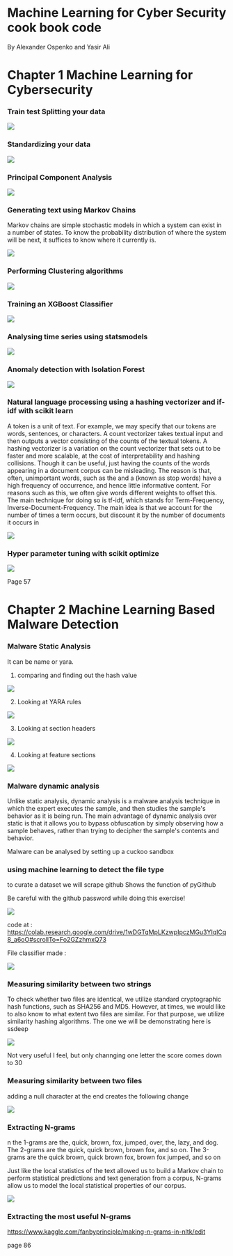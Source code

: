 # Machine Learning for Cyber Security cook book code

By Alexander Ospenko and Yasir Ali

# Chapter 1 Machine Learning for Cybersecurity

### Train test Splitting your data

![](img/ch1_train_test_split.png)

### Standardizing your data

![](img/ch1_standardizing_data.png)

### Principal Component Analysis

![](img/ch1_pca.png)

### Generating text using Markov Chains

Markov chains are simple stochastic models in which a system can exist in a number of
states. To know the probability distribution of where the system will be next, it suffices to
know where it currently is.

![](img/ch1_markov_chains.png)

### Performing Clustering algorithms

![](img/ch1_clustering.png)

### Training an XGBoost Classifier

![](img/ch1_XGBoost.png)

### Analysing time series using statsmodels

![](img/ch1_time_series.png)

### Anomaly detection with Isolation Forest

![](img/ch1_anomaly.png)

### Natural language processing using a hashing vectorizer and if-idf with scikit learn

A token is a unit of text. For example, we may specify that our tokens are words, sentences,
or characters. A count vectorizer takes textual input and then outputs a vector consisting of
the counts of the textual tokens. A hashing vectorizer is a variation on the count vectorizer
that sets out to be faster and more scalable, at the cost of interpretability and hashing
collisions. Though it can be useful, just having the counts of the words appearing in a
document corpus can be misleading. The reason is that, often, unimportant words, such as
the and a (known as stop words) have a high frequency of occurrence, and hence little
informative content. For reasons such as this, we often give words different weights to
offset this. The main technique for doing so is tf-idf, which stands for Term-Frequency,
Inverse-Document-Frequency. The main idea is that we account for the number of times a
term occurs, but discount it by the number of documents it occurs in

![](img/ch1_hash_vectorizer.png)

### Hyper parameter tuning with scikit optimize

![](img/ch1_hyperparameter_search.png)

Page 57

# Chapter 2 Machine Learning Based Malware Detection

### Malware Static Analysis

It can be name or yara.

1. comparing and finding out the hash value

![](ch2_hashes.png)

2. Looking at YARA rules

![](ch2_yara.png)

3. Looking at section headers

![](ch2_section_headers.png)

4. Looking at feature sections

![](ch2_feature_sections.png)

### Malware dynamic analysis

Unlike static analysis, dynamic analysis is a malware analysis technique in which the expert
executes the sample, and then studies the sample's behavior as it is being run. The main
advantage of dynamic analysis over static is that it allows you to bypass obfuscation by
simply observing how a sample behaves, rather than trying to decipher the sample's
contents and behavior.

Malware can be analysed by setting up a cuckoo sandbox

### using machine learning to detect the file type

to curate a dataset we will scrape github
Shows the function of pyGithub

Be careful with the github password while doing this exercise!

![](img/ch2_github_parser.png)

code at : https://colab.research.google.com/drive/1wDGTqMpLKzwpIpczMGu3YIqICq8_a6oO#scrollTo=Fo2GZzhmxQ73

File classifier made :

![](img/ch2_file_classifier_result.png)

### Measuring similarity between two strings

To check whether two files are identical, we utilize standard cryptographic hash functions,
such as SHA256 and MD5. However, at times, we would like to also know to what extent
two files are similar. For that purpose, we utilize similarity hashing algorithms. The one we
will be demonstrating here is ssdeep

![](img/ch2_ssdeep.png)

Not very useful I feel, but only channging one letter the score comes down to 30

### Measuring similarity between two files

adding a null character at the end creates the following change

![](img/ch2_ssdeep_file.png)

### Extracting N-grams

n the 1-grams are the, quick, brown, fox, jumped, over, the, lazy, and
dog. The 2-grams are the quick, quick brown, brown fox, and so on. The 3-grams are the quick
brown, quick brown fox, brown fox jumped, and so on

Just like the local statistics of the text
allowed us to build a Markov chain to perform statistical predictions and text generation
from a corpus, N-grams allow us to model the local statistical properties of our corpus.

![](img/ch2_ngrams_initial.png)

### Extracting the most useful N-grams

https://www.kaggle.com/fanbyprinciple/making-n-grams-in-nltk/edit

page 86


